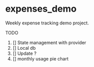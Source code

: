 # expenses_demo

Weekly expense tracking demo project.

TODO

1. [] State management with provider
2. [] Local db
3. [] Update ?
4. [] monthly usage pie chart
